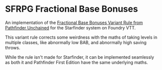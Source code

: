 # SFRPG Fractional Base Bonuses

An implementation of the [Fractional Base Bonuses Variant Rule from Pathfinder Unchained](https://www.aonprd.com/Rules.aspx?Name=Fractional%20Base%20Bonuses&Category=Pathfinder%20Unchained) for the Starfinder system on Foundry VTT.

This variant rule corrects some weirdness with the maths of taking levels in multiple classes, like abnormally low BAB, and abnormally high saving throws.

While the rule isn't made for Starfinder, it can be implemented seamlessly as both it and Pathfinder First Edition have the same underlying maths.
